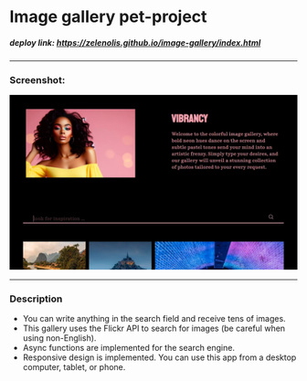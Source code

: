 # Image gallery pet-project 

##### deploy link: https://zelenolis.github.io/image-gallery/index.html
___
### Screenshot:
![screenshot](https://github.com/zelenolis/image-gallery/blob/main/assets/screenshot.JPG?raw=true)
___
### Description

- You can write anything in the search field and receive tens of images.
- This gallery uses the Flickr API to search for images (be careful when using non-English).
- Async functions are implemented for the search engine.
- Responsive design is implemented. You can use this app from a desktop computer, tablet, or phone. 
